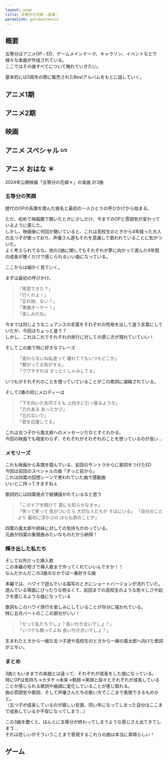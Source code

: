 ```yaml
---
layout: page
title: 五等分の花嫁 ~音楽~
permalink: gotobun/music
---
```


## 概要

五等分はアニメOP・ED、ゲームメインテーマ、キャラソン、イベントなどで様々な楽曲が作成されている。  
ここではその曲すべてについて触れていきたい。

基本的には5周年の際に販売されたBestアルバムをもとに話していく。

## アニメ1期

## アニメ2期

## 映画

## アニメ スペシャル ∽

## アニメ おはな ＊

2024年公開映画「五等分の花嫁＊」の楽曲 計3曲

### 五等分の笑顔

歴代のOPの系譜を踏んだ曲名と最初の一人ひとりの呼びかけから始まる。

ただ、初めて映画館で聴いたときに少しだけ、今までのOPと雰囲気が変わっているように感じた。  
しかし、映画後に何回か聴いていると、これは高校生のときから4年経った大人の五つ子が歌っており、声優さん達もそれを意識して歌われていることに気がついた。  
よく考えられてるな。他の2曲に関してもそれぞれが夢に向かって進んだ4年間の成長が聴くだけで感じられるいい曲になっている。

ここからは細かく見ていく。  

まずは最初の呼びかけ。
> 「用意できた？」  
「行くわよ！」  
「忘れ物、ない？」  
「準備オーケー！」  
「楽しみだね」  

今までは同じようなニュアンスの言葉をそれぞれの性格を出して違う言葉にしていたが、今回はちょっと違う？  
しかし、これはこれでそれぞれの旅行に対しての感じ方が現れていていい！

そしてこの曲で特に好きなフレーズ
>「変わらないね私達って 離れててもいつもどこか」  
「繋がってる気がする」  
「ウワサすれば きっとくしゃみしてる」

いつもがそれぞれのことを想っていていることがこの歌詞に凝縮されている。

そして2番の同じメロディーは
> 「下を向いた矢印さえも 上向きに引っ張るような」  
「力のある あったかさ」  
「忘れないで」  
「君を応援してる」  

これは五つ子から風太郎へのメッセージだなとすぐわかる。  
今回の映画でも相変わらず、それぞれがそれぞれのことを想っているのが良い…

### メモリーズ

これも映画から系譜を踏んでいる、前回のサントラからに歌詞をつけたED  
今回は前回のスペシャルの曲「ずっと前から」  
これは四葉の回想シーンで使われていた曲で感動曲  
いいとこ持ってきますねぇ

歌詞的には四葉視点で結構描かれているなと思う  
> 「このドアを開けて 君にも知らせなきゃ」  
「笑って笑って 気がついたら 大切な人たちが そばにいる」
「自分のことより 最初に浮かぶの ほらね君のことが」

四葉の風太郎や姉妹に対しての気持ちがのっている。  
元曲が四葉の象徴曲みたいなものだから納得！

### 輝き出した私たち

そして以外だった挿入歌  
この本編の短さで挿入歌まで作ってくれていいんですか！！  
なんだかんだこの3曲のなかでは一番好きな曲  

本編では、ハワイで遊んでいる描写のときにショートバージョンが流れていた。  
遊んでいる場面にぴったりな明るくて、前回までの高校生のような若々しさや幼さを感じるような曲になっている  

歌詞もこのハワイ旅行を楽しみにしていることが存分に描かれている。  
特に五月パートのここの部分がいい！
> 「だって私たちでしょ？長い付き合いでしょ？」  
> 「いつでも頼ってよね 長い付き合いでしょ？」

生まれたときから一緒な五つ子達や高校生のときから一緒の風太郎へ向けた歌詞がエモい。  

### まとめ

3曲ともいままでの楽曲とは違って、それぞれが成長をした曲になっている。  
特にOPは気持ち→カタチ→未来→軌跡→笑顔と段々とそれぞれが成長していることが感じられる歌詞や曲調に変化していることが感じ取れる。  
曲の雰囲気や歌詞、そして声優さんたちの歌い方でここまで表現できるものかと。  
（五つ子が成長しているのが嬉しい反面、同い年になってしまった自分はここまで成長しているか不安になってしまう…）

この3曲を聴くと、ほんとに五等分が終わってしまうような感じさえ出てきてしまう…  
それは悲しいがそういうことまで表現するこれらの曲は本当に素晴らしい！

## ゲーム
